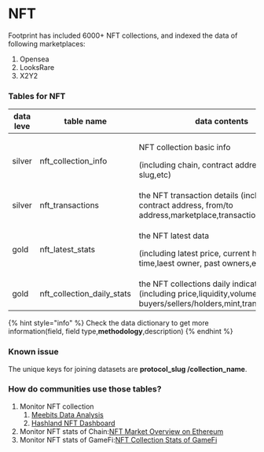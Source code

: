 # NFT

Footprint has included 6000+ NFT collections, and indexed the data of following marketplaces:

1. Opensea
2. LooksRare
3. X2Y2

### Tables for NFT

| data leve | table name                    | data contents                                                                                                                  | data dictionary                                                                                                            |
| --------- | ----------------------------- | ------------------------------------------------------------------------------------------------------------------------------ | -------------------------------------------------------------------------------------------------------------------------- |
| silver    | nft\_collection\_info         | <p>NFT collection basic info</p><p>(including chain, contract address,protocol slug,etc)</p>                                   | [data dictionary](https://www.footprint.network/@Footprint/Table-Info-Dashboard?table\_name=nft\_collection\_info)         |
| silver    | nft\_transactions             | the NFT transaction details (including chain, contract address, from/to address,marketplace,transaction value,etc)             | [data dictionary](https://www.footprint.network/@Footprint/Table-Info-Dashboard?table\_name=nft\_transactions)             |
| gold      | nft\_latest\_stats            | <p>the NFT latest data</p><p>(including latest price, current hold time,laest owner, past owners,etc )</p>                     | [data dictionary](https://www.footprint.network/@Footprint/Table-Info-Dashboard?table\_name=nft\_latest\_stats)            |
| gold      | nft\_collection\_daily\_stats | the NFT collections daily indicators (including price,liquidity,volume,number of buyers/sellers/holders,mint,transactions,etc) | [data dictionary](https://www.footprint.network/@Footprint/Table-Info-Dashboard?table\_name=nft\_collection\_daily\_stats) |

{% hint style="info" %}
Check the data dictionary to get more information(field, field type,**methodology**,description)
{% endhint %}

### Known issue

The unique keys for joining datasets are **protocol\_slug /collection\_name**.

### How do communities use those tables?

1. Monitor NFT collection
   1. [Meebits Data Analysis](https://www.footprint.network/guest/dashboard/306f993b-8ce3-4710-9ca7-e678110215b3?series\_date=past90days)
   2. [Hashland NFT Dashboard](https://www.footprint.network/guest/dashboard/797c63e0-1bf3-4dfc-af80-1eee5dabad3d)
2. Monitor NFT stats of Chain:[NFT Market Overview on Ethereum](https://www.footprint.network/guest/dashboard/9189d1a0-b0e2-4b65-b45d-d01ef2b83bf4?series\_date=past90days)
3. Monitor NFT stats of GameFi:[NFT Collection Stats of GameFi](https://www.footprint.network/guest/dashboard/22c585eb-9d28-4211-8310-c00db76b933e?nft\_collection=starsharks)
